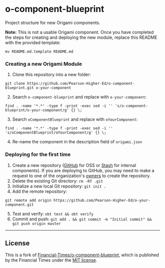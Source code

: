 # o-component-blueprint

Project structure for new Origami components.

**Note:** This is not a usable Origami component. Once you have completed the steps for creating and deploying the new module, replace this README with the provided template:

```
mv README.md.template README.md
```

### Creating a new Origami Module

1. Clone this repository into a new folder:

  ```
  git clone https://github.com/Pearson-Higher-Ed/o-component-blueprint.git o-your-component
  ```
2. Search `o-component-blueprint` and replace with `o-your-component`:

  ```
  find . -name '*.*' -type f -print -exec sed -i '' 's/o-component-blueprint/o-your-component/g' {} \;
  ```
3. Search `oComponentBlueprint` and replace with `oYourComponent`:

  ```
  find . -name '*.*' -type f -print -exec sed -i '' 's/oComponentBlueprint/oYourComponent/g' {} \;
  ```
4. Re-name the component in the description field of `origami.json`

### Deploying for the first time

1. Create a new repository ([GitHub](https://github.com/Pearson-Higher-Ed) for OSS or [Stash](https://devops-tools.pearson.com/stash/) for internal components). If you are deploying to GitHub, you may need to make a request to one of the organization's [owners](https://github.com/orgs/Pearson-Higher-Ed/teams/owners) to create the repository.
2. Delete the existing Git directory: `rm -Rf .git`
3. Initialize a new local Git repository: `git init .`
4. Add the remote repository:

  ```
  git remote add origin https://github.com/Pearson-Higher-Ed/o-your-component.git
  ```
5. Test and verify: `obt test && obt verify`
6. Commit and push: `git add . && git commit -m "Initial commit" && git push origin master`

----

## License

This is a fork of [Financial-Times/o-component-blueprint](https://github.com/Financial-Times/o-component-blueprint), which is published by the Financial Times under the [MIT license](http://opensource.org/licenses/MIT).
